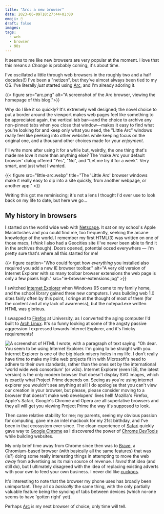 ```yaml
---
title: "Arc: a new browser"
date: 2023-06-09T10:27:44+01:00
emoji: 🖱️
draft: false
images:
tags:
  - web
  - browser
  - 90s
---
```


It seems to me like new browsers are very popular at the moment. I love that this means a _Change_ is probably coming, it's about time.

I've oscillated a little through web browsers in the roughly two and a half decades(!) I've been a "netizen", but they've almost always been tied to my OS. I've literally _just_ started using [Arc](https://arc.net/), and I'm already adoring it.

{{< figure src="arc.png" alt="A screenshot of the Arc browser, viewing the homepage of this blog.">}}

Why do I like it so quickly? It's extremely well designed; the novel choice to put a border around the viewport makes web pages feel like something to be appreciated again, the vertical tab bar—and the choice to archive any non-pinned tabs when you close that window—makes it easy to find what you're looking for and keep only what you need, the "Little Arc" windows really feel like peeking into other websites while keeping focus on the original one, and a thousand other choices made for your _enjoyment_.

I'll write more after using it for a while but, weirdly, the one thing that's made me love it more than anything else? The 'make Arc your default browser' dialog offered "Yes", "No", and "Let me try it for a week". Very smart, and just what I wanted.

{{< figure src="little-arc.webp" title="The 'Little Arc' browser windows make it really easy to dip into a site quickly, from another webpage, or another app." >}}

Writing this got me reminiscing; it's not a lens I thought I'd ever use to look back on my life to date, but here we go…

## My history in browsers

I started on the world wide web with [Netscape](https://en.wikipedia.org/wiki/Netscape_(web_browser)#/media/File:Apple_Unix_with_Netscape.png). It sat on my school's Apple Macintoshes and you could find me, too frequently, seeking the arcane knowledge of the world. I remember my first HTML(3) was written on one of those macs, I _think_ I also had a Geocities site (I've never been able to find it in the archives though). Doors opened, potential oozed everywhere — I'm pretty sure that's where all this started for me!

{{< figure caption="Who could forget how _everything_ you installed also required you add a new IE browser toolbar." alt="A very old version of Internet Explorer with so many toolbar browser extensions the web page is only a few pixels high." src="ie-browser-extensions.jpg" >}}

I switched [Internet Explorer](https://en.wikipedia.org/wiki/Internet_Explorer#/media/File:Internet_Explorer_1.0.png) when Windows 95 came to my family home, and the school library gained three new computers. I was building web 1.0 sites fairly often by this point, I cringe at the thought of most of them (for the content and at my lack of awareness), but the notepad.exe written HTML was glorious.

I swapped to [Firefox](https://en.wikipedia.org/wiki/Firefox#/media/File:Firefox_96_screenshot.png) at University, as I converted the aging computer I'd built to [Arch Linux](https://en.wikipedia.org/wiki/Arch_Linux). It's so funny looking at some of the angsty passive aggression I expressed towards Internet Explorer, and it's finicky requirements!

![A screenshot of HTML I wrote, with a paragraph of text saying: "Oh dear. You seem to be using Internet Explorer. I'm going to be straight with you. Internet Explorer is one of the big black misery holes in my life. I don't really have time to make my little web projects fit in with Microsoft's need to adhere to their own standards, rather than the ones set by the international 'world wide web consortium' (or w3c). Internet Explorer (even IE8, the latest version) is the only modern browser that doesn't display SVG images, which is exactly what Project Prime depends on. Seeing as you're using internet explorer you wouldn't see anything at all! I do apologise that you can't view our creation in your browser, but please, please consider moving to a browser that doesn't make web developers' lives hell! Mozilla's Firefox, Apple's Safari, Google's Chrome and Opera are all superlative browsers and they all will get you viewing Project Prime the way it's supposed to look.](no-ie.png)

Then came relative stability for me; my parents, seeing my obvious passion for computing, gave me an intel macbook for my 21st birthday, and I've been in that ecosystem ever since. The clean experience of [Safari](https://en.wikipedia.org/wiki/Safari_(web_browser)) quickly gave way to [Google Chrome](https://en.wikipedia.org/wiki/Google_Chrome) as I discovered the power of [Chrome DevTools](https://developer.chrome.com/docs/devtools/) while building websites.

My only brief time away from Chrome since then was to [Brave](https://en.wikipedia.org/wiki/Brave_(web_browser)), a Chromium-based browser (with basically all the same features) that was (is?) doing some really interesting things in attempting to move the web _away_ from advertising as its main source of revenue. I _loved_ that idea (and still do), but I ultimately disagreed with the idea of replacing existing adverts with your own to feed your own business. I never did like [cuckoos](https://en.wikipedia.org/wiki/Cuckoo#Brood_parasitism).

It's interesting to note that the browser my phone uses has broadly been unimportant. They all do _basically_ the same thing, with the only partially valuable feature being the syncing of tabs between devices (which no-one seems to have 'gotten right' yet).

Perhaps [Arc](https://arc.net) is my next browser of choice, only time will tell.
